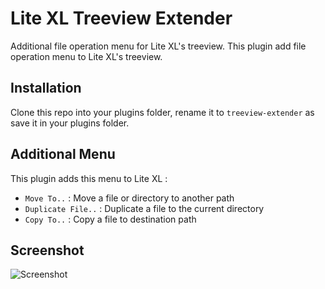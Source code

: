 # Lite XL Treeview Extender
Additional file operation menu for Lite XL's treeview. This plugin add file operation menu to Lite XL's treeview.

## Installation
Clone this repo into your plugins folder, rename it to `treeview-extender` as save it in your plugins folder.

## Additional Menu
This plugin adds this menu to Lite XL :
- `Move To..` : Move a file or directory to another path
- `Duplicate File..` : Duplicate a file to the current directory
- `Copy To..` : Copy a file to destination path

## Screenshot
![Screenshot](screenshot.png)
